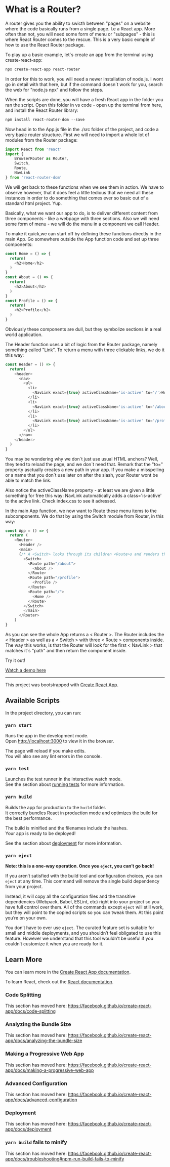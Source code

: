# What is a Router?
A router gives you the ability to swicth between "pages" on a website where the code basically runs from a single page. I.e a React app. More often than not, you will need some form of menu or "subpages" - this is where React Router comes to the rescue. This is a very basic exmple of how to use the React Router package. 

To play up a basic example, let´s create an app from the terminal using create-react-app:

````Javascript
npx create-react-app react-router
````

In order for this to work, you will need a newer installation of node.js. I wont go in detail with that here, but if the command doesn´t work for you, search the web for "node.js npx" and follow the steps. 

When the scripts are done, you will have a fresh React app in the folder you ran the script. Open this folder in vs code - open up the terminal from here, and install the React Router library:


````javascript 
npm install react-router-dom --save
````

Now head in to the App.js file in the ./src folder of the project, and code a very basic router structure. First we will need to import a whole lot of modules from the Router package:

````javascript
import React from 'react'
import {
    BrowserRouter as Router,
    Switch,
    Route,
    NavLink
} from 'react-router-dom'
````

We will get back to these functions when we see them in action. We have to observe however, that it does feel a little tedious that we need all these instances in order to do something that comes ever so basic out of a standard html project. Yup. 

Basically, what we want our app to do, is to deliver different content from three components - like a webpage with three sections. Also we will need some form of menu - we will do the menu in a component we call Header. 

To make it quick,we can start off by defining these functions directly in the main App. Go somewhere outside the App function code and set up three components:

````javascript
const Home = () => {
  return(
    <h2>Home</h2>
  )
}
const About = () => {
  return(
    <h2>About</h2>
  )
}
const Profile = () => {
  return(
    <h2>Profile</h2>
  )
}
````
Obviously these components are dull, but they symbolize sections in a real world application.

The Header function uses a bit of logic from the Router package, namely something called "Link". To return a menu with three clickable links, we do it this way:

````javascript
const Header = () => {
  return(
    <header>
      <nav>
        <ul>
          <li>
            <NavLink exact={true} activeClassName='is-active' to='/'>Home</NavLink>
          </li>
          <li>
            <NavLink exact={true} activeClassName='is-active' to='/about'>About</NavLink>
          </li>
          <li>
            <NavLink exact={true} activeClassName='is-active' to='/profile'>Profile</NavLink>
          </li>
        </ul>
      </nav>
    </header>
  )
}
````
You may be wondering why we don´t just use usual HTML anchors? Well, they tend to reload the page, and we don´t need that. Remark that the "to=" property asctually creates a new path in your app. If you make a misspelling or a name that you don´t use later on after the slash, your Router wont be able to match the link. 

Also notice the activeClassName property - at least we are given a little something for free this way: NavLink automatically adds a class='is-active' to the active link. Check index.css to see it adressed.  

In the main App function, we now want to Route these menu items to the subcomponents. We do that by using the Switch module from Router, in this way:

````javascript  
const App = () => {
  return (
    <Router>
      <Header />
      <main>
      {/* A <Switch> looks through its children <Route>s and renders the first one that matches the current URL. */}
        <Switch>
          <Route path="/about">
            <About />
          </Route>
          <Route path="/profile">
            <Profile />
          </Route>
          <Route path="/">
            <Home />
          </Route>
        </Switch>
        </main>      
      </Router>
    )
}
````
As you can see the whole App returns a < Router >. The Router includes the < Header > as well as a < Switch > with three < Route > components inside. The way this works, is that the Router will look for the first < NavLink > that matches it´s "path" and then return the component inside.

Try it out! 
 
<a href="https://simmoe.github.io/react-router">Watch a demo here</a>

------

This project was bootstrapped with [Create React App](https://github.com/facebook/create-react-app).

## Available Scripts

In the project directory, you can run:

### `yarn start`

Runs the app in the development mode.<br />
Open [http://localhost:3000](http://localhost:3000) to view it in the browser.

The page will reload if you make edits.<br />
You will also see any lint errors in the console.

### `yarn test`

Launches the test runner in the interactive watch mode.<br />
See the section about [running tests](https://facebook.github.io/create-react-app/docs/running-tests) for more information.

### `yarn build`

Builds the app for production to the `build` folder.<br />
It correctly bundles React in production mode and optimizes the build for the best performance.

The build is minified and the filenames include the hashes.<br />
Your app is ready to be deployed!

See the section about [deployment](https://facebook.github.io/create-react-app/docs/deployment) for more information.

### `yarn eject`

**Note: this is a one-way operation. Once you `eject`, you can’t go back!**

If you aren’t satisfied with the build tool and configuration choices, you can `eject` at any time. This command will remove the single build dependency from your project.

Instead, it will copy all the configuration files and the transitive dependencies (Webpack, Babel, ESLint, etc) right into your project so you have full control over them. All of the commands except `eject` will still work, but they will point to the copied scripts so you can tweak them. At this point you’re on your own.

You don’t have to ever use `eject`. The curated feature set is suitable for small and middle deployments, and you shouldn’t feel obligated to use this feature. However we understand that this tool wouldn’t be useful if you couldn’t customize it when you are ready for it.

## Learn More

You can learn more in the [Create React App documentation](https://facebook.github.io/create-react-app/docs/getting-started).

To learn React, check out the [React documentation](https://reactjs.org/).

### Code Splitting

This section has moved here: https://facebook.github.io/create-react-app/docs/code-splitting

### Analyzing the Bundle Size

This section has moved here: https://facebook.github.io/create-react-app/docs/analyzing-the-bundle-size

### Making a Progressive Web App

This section has moved here: https://facebook.github.io/create-react-app/docs/making-a-progressive-web-app

### Advanced Configuration

This section has moved here: https://facebook.github.io/create-react-app/docs/advanced-configuration

### Deployment

This section has moved here: https://facebook.github.io/create-react-app/docs/deployment

### `yarn build` fails to minify

This section has moved here: https://facebook.github.io/create-react-app/docs/troubleshooting#npm-run-build-fails-to-minify
